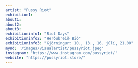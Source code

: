 ```yaml
---
artist: "Pussy Riot"
exhibition1: 
about1: 
about2: 
about3: 
exhibitioninfo1: "Riot Days"
exhibitioninfo2: "Herðubreið Bíó"
exhibitioninfo3: "Gjörningur: 10., 13., 16. júlí, 21.00"
mynd: '/images/visualartist/pussyriot.jpeg'
instagram: "https://www.instagram.com/pussyriot/"
website: "https://pussyriot.store/"
---
```

